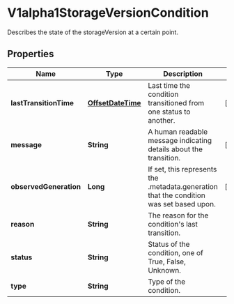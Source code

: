 

# V1alpha1StorageVersionCondition

Describes the state of the storageVersion at a certain point.
## Properties

Name | Type | Description | Notes
------------ | ------------- | ------------- | -------------
**lastTransitionTime** | [**OffsetDateTime**](OffsetDateTime.md) | Last time the condition transitioned from one status to another. |  [optional]
**message** | **String** | A human readable message indicating details about the transition. |  [optional]
**observedGeneration** | **Long** | If set, this represents the .metadata.generation that the condition was set based upon. |  [optional]
**reason** | **String** | The reason for the condition&#39;s last transition. | 
**status** | **String** | Status of the condition, one of True, False, Unknown. | 
**type** | **String** | Type of the condition. | 



